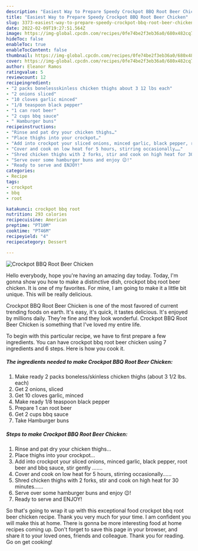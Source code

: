 ```yaml
---
description: "Easiest Way to Prepare Speedy Crockpot BBQ Root Beer Chicken"
title: "Easiest Way to Prepare Speedy Crockpot BBQ Root Beer Chicken"
slug: 3373-easiest-way-to-prepare-speedy-crockpot-bbq-root-beer-chicken
date: 2022-02-09T19:27:51.564Z
image: https://img-global.cpcdn.com/recipes/0fe74be2f3eb36a0/680x482cq70/crockpot-bbq-root-beer-chicken-recipe-main-photo.jpg
hideToc: false
enableToc: true
enableTocContent: false
thumbnail: https://img-global.cpcdn.com/recipes/0fe74be2f3eb36a0/680x482cq70/crockpot-bbq-root-beer-chicken-recipe-main-photo.jpg
cover: https://img-global.cpcdn.com/recipes/0fe74be2f3eb36a0/680x482cq70/crockpot-bbq-root-beer-chicken-recipe-main-photo.jpg
author: Eleanor Ramos
ratingvalue: 5
reviewcount: 12
recipeingredient:
- "2 packs bonelessskinless chicken thighs about 3 12 lbs each"
- "2 onions sliced"
- "10 cloves garlic minced"
- "1/8 teaspoon black pepper"
- "1 can root beer"
- "2 cups bbq sauce"
- " Hamburger buns"
recipeinstructions:
- "Rinse and pat dry your chicken thighs…"
- "Place thighs into your crockpot…"
- "Add into crockpot your sliced onions, minced garlic, black pepper, root beer and bbq sauce, stir gently ……."
- "Cover and cook on low heat for 5 hours, stirring occasionally……"
- "Shred chicken thighs with 2 forks, stir and cook on high heat for 30 minutes……"
- "Serve over some hamburger buns and enjoy 😉!"
- "Ready to serve and ENJOY!"
categories:
- Recipe
tags:
- crockpot
- bbq
- root

katakunci: crockpot bbq root 
nutrition: 293 calories
recipecuisine: American
preptime: "PT10M"
cooktime: "PT46M"
recipeyield: "4"
recipecategory: Dessert

---
```



![Crockpot BBQ Root Beer Chicken](https://img-global.cpcdn.com/recipes/0fe74be2f3eb36a0/680x482cq70/crockpot-bbq-root-beer-chicken-recipe-main-photo.jpg)

Hello everybody, hope you're having an amazing day today. Today, I'm gonna show you how to make a distinctive dish, crockpot bbq root beer chicken. It is one of my favorites. For mine, I am going to make it a little bit unique. This will be really delicious.

Crockpot BBQ Root Beer Chicken is one of the most favored of current trending foods on earth. It's easy, it's quick, it tastes delicious. It's enjoyed by millions daily. They're fine and they look wonderful. Crockpot BBQ Root Beer Chicken is something that I've loved my entire life.




To begin with this particular recipe, we have to first prepare a few ingredients. You can have crockpot bbq root beer chicken using 7 ingredients and 6 steps. Here is how you cook it.

<!--inarticleads1-->

##### The ingredients needed to make Crockpot BBQ Root Beer Chicken:

1. Make ready 2 packs boneless/skinless chicken thighs (about 3 1/2 lbs. each)
1. Get 2 onions, sliced
1. Get 10 cloves garlic, minced
1. Make ready 1/8 teaspoon black pepper
1. Prepare 1 can root beer
1. Get 2 cups bbq sauce
1. Take  Hamburger buns




<!--inarticleads2-->

##### Steps to make Crockpot BBQ Root Beer Chicken:

1. Rinse and pat dry your chicken thighs…
1. Place thighs into your crockpot…
1. Add into crockpot your sliced onions, minced garlic, black pepper, root beer and bbq sauce, stir gently …….
1. Cover and cook on low heat for 5 hours, stirring occasionally……
1. Shred chicken thighs with 2 forks, stir and cook on high heat for 30 minutes……
1. Serve over some hamburger buns and enjoy 😉!
1. Ready to serve and ENJOY!



So that's going to wrap it up with this exceptional food crockpot bbq root beer chicken recipe. Thank you very much for your time. I am confident you will make this at home. There is gonna be more interesting food at home recipes coming up. Don't forget to save this page in your browser, and share it to your loved ones, friends and colleague. Thank you for reading. Go on get cooking!
